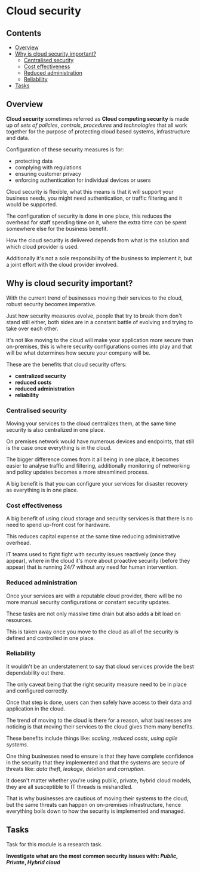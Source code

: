 # Cloud security

<!--TOC_START-->
## Contents
- [Overview](#overview)
- [Why is cloud security important?](#why-is-cloud-security-important)
	- [Centralised security](#centralised-security)
	- [Cost effectiveness](#cost-effectiveness)
	- [Reduced administration](#reduced-administration)
	- [Reliability](#reliability)
- [Tasks](#tasks)

<!--TOC_END-->
## Overview

**Cloud security** sometimes referred as **Cloud computing security** is made up of *sets of policies*, *controls*, *procedures* and *technologies* that all work together for the purpose of protecting cloud based systems, infrastructure and data.

Configuration of these security measures is for:
- protecting data
- complying with regulations
- ensuring customer privacy
- enforcing authentication for individual devices or users

Cloud security is flexible, what this means is that it will support your business needs, you might need authentication, or traffic filtering and it would be supported.

The configuration of security is done in one place, this reduces the overhead for staff spending time on it, where the extra time can be spent somewhere else for the business benefit.

How the cloud security is delivered depends from what is the solution and which cloud provider is used.

Additionally it's not a sole responsibility of the business to implement it, but a joint effort with the cloud provider involved.

## Why is cloud security important?

With the current trend of businesses moving their services to the cloud, robust security becomes imperative.

Just how security measures evolve, people that try to break them don't stand still either, both sides are in a constant battle of evolving and trying to take over each other.

It's not like moving to the cloud will make your application more secure than on-premises, this is where security configurations comes into play and that will be what determines how secure your company will be.

These are the benefits that cloud security offers:
- **centralized security**
- **reduced costs**
- **reduced administration**
- **reliability**

### Centralised security

Moving your services to the cloud centralizes them, at the same time security is also centralized in one place.

On premises network would have numerous devices and endpoints, that still is the case once everything is in the cloud.

The bigger difference comes from it all being in one place, it becomes easier to analyse traffic and filtering, additionally monitoring of networking and policy updates becomes a more streamlined process.

A big benefit is that you can configure your services for disaster recovery as everything is in one place.

### Cost effectiveness

A big benefit of using cloud storage and security services is that there is no need to spend up-front cost for hardware.

This reduces capital expense at the same time reducing administrative overhead.

IT teams used to fight fight with security issues reactively (once they appear), where in the cloud it's more about proactive security (before they appear) that is running 24/7 without any need for human intervention.

### Reduced administration

Once your services are with a reputable cloud provider, there will be no more manual security configurations or constant security updates.

These tasks are not only massive time drain but also adds a bit load on resources.

This is taken away once you move to the cloud as all of the security is defined and controlled in one place.

### Reliability

It wouldn't be an understatement to say that cloud services provide the best dependability out there.

The only caveat being that the right security measure need to be in place and configured correctly.

Once that step is done, users can then safely have access to their data and application in the cloud.

The trend of moving to the cloud is there for a reason, what businesses are noticing is that moving their services to the cloud gives them many benefits.

These benefits include things like: *scaling*, *reduced costs*, *using agile systems*.

One thing businesses need to ensure is that they have complete confidence in the security that they implemented and that the systems are secure of threats like: *data theft*, *leakage*, *deletion* and *corruption*.

It doesn't matter whether you're using public, private, hybrid cloud models, they are all susceptible to IT threads is mishandled.

That is why businesses are cautious of moving their systems to the cloud, but the same threats can happen on on-premises infrastructure, hence everything boils down to how the security is implemented and managed.

## Tasks

Task for this module is a research task.

**Investigate what are the most common security issues with: *Public*, *Private*, *Hybrid cloud***